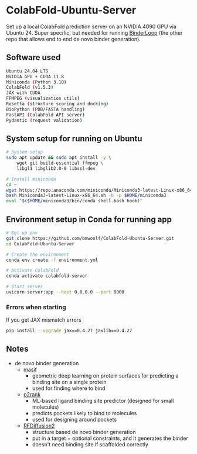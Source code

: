 # ColabFold-Ubuntu-Server

Set up a local ColabFold prediction server on an NVIDIA 4090 GPU via Ubuntu 24. Super specific, but needed for running [BinderLoop](https://github.com/bmwoolf/BinderLoop) (the other repo that allows end to end de novo binder generation).

## Software used 
```bash
Ubuntu 24.04 LTS
NVIDIA GPU + CUDA 11.8
Miniconda (Python 3.10)
ColabFold (v1.5.3)
JAX with CUDA
FFMPEG (visualization utils)
Rosetta (structure scoring and docking)
BioPython (PDB/FASTA handling)
FastAPI (ColabFold API server)
Pydantic (request validation)
```

## System setup for running on Ubuntu 
```bash
# System setup
sudo apt update && sudo apt install -y \
    wget git build-essential ffmpeg \
    libgl1 libglib2.0-0 libssl-dev

# Install miniconda
cd ~
wget https://repo.anaconda.com/miniconda/Miniconda3-latest-Linux-x86_64.sh
bash Miniconda3-latest-Linux-x86_64.sh -b -p $HOME/miniconda3
eval "$($HOME/miniconda3/bin/conda shell.bash hook)"
```

## Environment setup in Conda for running app
```bash
# Set up env
git clone https://github.com/bmwoolf/ColabFold-Ubuntu-Server.git
cd ColabFold-Ubuntu-Server

# Create the environment 
conda env create -f environment.yml

# Activate ColabFold 
conda activate colabfold-server 

# Start server
uvicorn server:app --host 0.0.0.0 --port 8000
```

### Errors when starting
If you get JAX mismatch errors 
```bash
pip install --upgrade jax==0.4.27 jaxlib==0.4.27
```

## Notes
- de novo binder generation
    - [masif](https://github.com/LPDI-EPFL/masif)  
        - geometric deep learning on protein surfaces for predicting a binding site on a single protein
        - used for finding where to bind 
    - [p2rank](https://github.com/rdk/p2rank)
        - ML-based ligand binding site predictor (designed for small molecules)
        - predicts pockets likely to bind to molecules 
        - used for designing around pockets
    - [RFDiffusion2](https://www.biorxiv.org/content/10.1101/2025.04.09.648075v2)
        - structure based de novo binder generation
        - put in a target + optional constraints, and it generates the binder 
        - doesn't need binding site if scaffolded correctly 